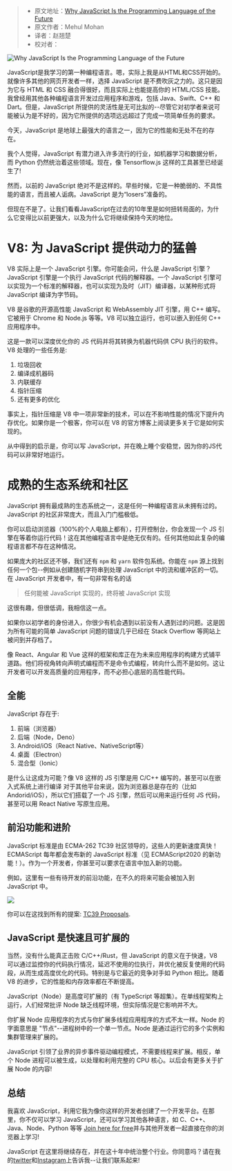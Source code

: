 > -   原文地址：[Why JavaScript Is the Programming Language of the Future](https://www.freecodecamp.org/news/future-of-javascript/)
> -   原文作者：Mehul Mohan
> -   译者：赵翘楚
> -   校对者：

![Why JavaScript Is the Programming Language of the Future](https://www.freecodecamp.org/news/content/images/size/w2000/2020/04/jsposter.jpg)

JavaScript是我学习的第一种编程语言。嗯，实际上我是从HTML和CSS开始的。就像许多其他的网页开发者一样，选择 JavaScript 是不费吹灰之力的。这只是因为它与 HTML 和 CSS 融合得很好，而且实际上也能提高你的 HTML/CSS 技能。我曾经用其他各种编程语言开发过应用程序和游戏，包括 Java、Swift、C++ 和 Dart。但是，JavaScript 所提供的灵活性是无可比拟的--尽管它对初学者来说可能被认为是不好的，因为它所提供的选项远远超过了完成一项简单任务的要求。

今天，JavaScript 是地球上最强大的语言之一，因为它的性能和无处不在的存在。

我个人觉得，JavaScript 有潜力进入许多流行的行业，如机器学习和数据分析，而 Python 仍然统治着这些领域。现在，像 Tensorflow.js 这样的工具甚至已经诞生了!

然而，以前的 JavaScript 绝对不是这样的。早些时候，它是一种脆弱的、不具性能的语言，而且被人诟病。JavaScript 是为“losers”准备的。

但现在不是了。让我们看看JavaScript在过去的10年里是如何扭转局面的，为什么它变得比以前更强大，以及为什么它将继续保持今天的地位。

# V8: 为 JavaScript 提供动力的猛兽

V8 实际上是一个 JavaScript 引擎。你可能会问，什么是 JavaScript 引擎？JavaScript 引擎是一个执行 JavaScript 代码的解释器。一个 JavaScript 引擎可以实现为一个标准的解释器，也可以实现为及时（JIT）编译器，以某种形式将 JavaScript 编译为字节码。

V8 是谷歌的开源高性能 JavaScript 和 WebAssembly JIT 引擎，用 C++ 编写。它被用于 Chrome 和 Node.js 等等。V8 可以独立运行，也可以嵌入到任何 C++ 应用程序中。

这是一款可以深度优化你的 JS 代码并将其转换为机器代码供 CPU 执行的软件。V8 处理的一些任务是:

1.  垃圾回收
2.  编译成机器码
3.  内联缓存
4.  指针压缩
5.  还有更多的优化

事实上，指针压缩是 V8 中一项非常新的技术，可以在不影响性能的情况下提升内存优化。如果你是一个极客，你可以在 V8 的官方博客上阅读更多关于它是如何实现的。

从中得到的启示是，你可以写 JavaScript，并在晚上睡个安稳觉，因为你的JS代码可以非常好地运行。

# 成熟的生态系统和社区

JavaScript 拥有最成熟的生态系统之一，这是任何一种编程语言从未拥有过的。JavaScript 的社区非常庞大，而且入门门槛极低。

你可以启动浏览器（100%的个人电脑上都有），打开控制台，你会发现一个 JS 引擎在等着你运行代码！这在其他编程语言中是绝无仅有的。任何其他如此复杂的编程语言都不存在这种情况。

如果庞大的社区还不够，我们还有 `npm` 和 `yarn` 软件包系统。你能在 `npm` 源上找到任何一个包--例如从创建随机字符串到处理 JavaScript 中的流和缓冲区的一切。在 JavaScript 开发者中，有一句非常有名的话

> 任何能被 JavaScript 实现的，终将被 JavaScript 实现

这很有趣，但很低调，我相信这一点。

如果你以初学者的身份进入，你很少有机会遇到以前没有人遇到过的问题。这是因为所有可能的简单 JavaScript 问题的错误几乎已经在 Stack Overflow 等网站上被问到并存档了。

像 React、Angular 和 Vue 这样的框架和库正在为未来应用程序的构建方式铺平道路。他们将视角转向声明式编程而不是命令式编程，转向什么而不是如何。这让开发者可以开发高质量的应用程序，而不必担心底层的高性能代码。

## 全能

JavaScript 存在于:

1.  前端（浏览器）
2.  后端（Node，Deno）
3.  Android/iOS（React Native、NativeScript等）
4.  桌面（Electron）
5.  混合型（Ionic）

是什么让这成为可能？像 V8 这样的 JS 引擎是用 C/C++ 编写的，甚至可以在嵌入式系统上进行编译 对于其他平台来说，因为浏览器总是存在的（比如Andorid/iOS），所以它们搭载了一个 JS 引擎，然后可以用来运行任何 JS 代码，甚至可以用 React Native 写原生应用。

## 前沿功能和进阶

JavaScript 标准是由 ECMA-262 TC39 社区领导的，这些人的更新速度真快！ECMAScript 每年都会发布新的 JavaScript 标准（见 ECMAScript2020 的新功能！）。作为一个开发者，你甚至可以要求在语言中加入新的功能。

例如，这里有一些有待开发的前沿功能，在不久的将来可能会被加入到 JavaScript 中。

![](https://www.freecodecamp.org/news/content/images/2020/04/Screenshot-2020-04-04-at-10.03.59-PM.png)

你可以在这找到所有的提案: [TC39 Proposals][1].

## JavaScript 是快速且可扩展的

当然，没有什么能真正击败 C/C++/Rust，但 JavaScript 的意义在于快速，V8 可以通过监控你的代码执行情况，延迟不使用的位执行，并优化被反复使用的代码段，从而生成高度优化的代码。特别是与它最近的竞争对手如 Python 相比。随着 V8 的进步，它的性能和内存效率都在不断提高。

JavaScript（Node）是高度可扩展的（有 TypeScript 等超集）。在单线程架构上运行，人们经常批评 Node 缺乏线程环境，但实际情况是它影响并不大。

你扩展 Node 应用程序的方式与你扩展多线程应用程序的方式不太一样。Node 的字面意思是 "节点"--进程树中的一个单一节点。Node 是通过运行它的多个实例和集群管理来扩展的。

JavaScript 引领了业界的异步事件驱动编程模式，不需要线程来扩展。相反，单个 Node 进程可以被生成，以处理和利用完整的 CPU 核心。以后会有更多关于扩展 Node 的内容!

## 总结

我喜欢 JavaScript，利用它我为像你这样的开发者创建了一个开发平台。在那里，你不仅可以学习 JavaScript，还可以学习其他各种语言，如 C、C++、Java、Node、Python 等等 [Join here for free][2]并与其他开发者一起直接在你的浏览器上学习!

JavaScript 在这里将继续存在，并在这十年中统治整个行业。你同意吗？请在我的[twitter][3]和[Instagram][4]上告诉我--让我们联系起来!

[1]: https://github.com/tc39/proposals
[2]: https://codedamn.com/
[3]: https://twitter.com/mehulmpt
[4]: https://instagram.com/mehulmpt
